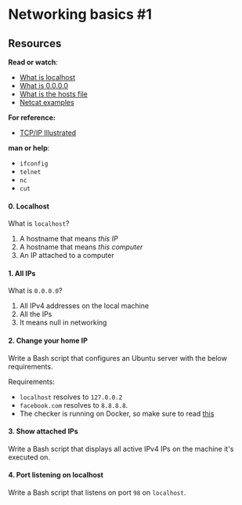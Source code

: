 # Networking basics #1

Resources
---------

**Read or watch**:

-   [What is localhost](https://intranet.hbtn.io/rltoken/7SedZ8ILSQulYf7xzSbraQ "What is localhost")
-   [What is 0.0.0.0](https://intranet.hbtn.io/rltoken/n5IFAt_OWGJtGW33t7Jfag "What is 0.0.0.0")
-   [What is the hosts file](https://intranet.hbtn.io/rltoken/21l3Uqizr3LpA1ZGrYPg3g "What is the hosts file")
-   [Netcat examples](https://intranet.hbtn.io/rltoken/uMleIIzkRoR2w8EkwItSEg "Netcat examples")

**For reference:**

-   [TCP/IP Illustrated](https://intranet.hbtn.io/rltoken/2jv8NCJl_aAA_W2F9l21EA "TCP/IP Illustrated")

**man or help**:

-   `ifconfig`
-   `telnet`
-   `nc`
-   `cut`

#### 0\. Localhost

What is `localhost`?

1.  A hostname that means *this IP*
2.  A hostname that means *this computer*
3.  An IP attached to a computer


#### 1\. All IPs

What is `0.0.0.0`?

1.  All IPv4 addresses on the local machine
2.  All the IPs
3.  It means null in networking

#### 2\. Change your home IP

Write a Bash script that configures an Ubuntu server with the below requirements.

Requirements:

-   `localhost` resolves to `127.0.0.2`
-   `facebook.com` resolves to `8.8.8.8`.
-   The checker is running on Docker, so make sure to read [this](https://intranet.hbtn.io/rltoken/8PP1z09aHTqgTjyvET6-hg "this")

#### 3\. Show attached IPs

Write a Bash script that displays all active IPv4 IPs on the machine it's executed on.

#### 4\. Port listening on localhost

Write a Bash script that listens on port `98` on `localhost`.

